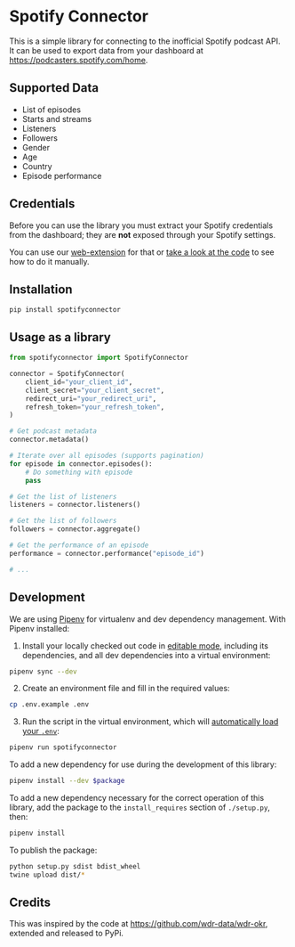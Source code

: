 # Spotify Connector

This is a simple library for connecting to the inofficial Spotify podcast API.  
It can be used to export data from your dashboard at https://podcasters.spotify.com/home.

## Supported Data

- List of episodes
- Starts and streams
- Listeners
- Followers
- Gender
- Age
- Country
- Episode performance

## Credentials

Before you can use the library you must extract your Spotify credentials from the dashboard;
they are **not** exposed through your Spotify settings.

You can use our [web-extension](https://github.com/openpodcast/web-extension) for that
or [take a look at the code](https://github.com/openpodcast/web-extension/blob/7ce0865d22bea34fcfc53eec06b25cd076aa8034/src/openpodcast.js)
to see how to do it manually.

## Installation

```
pip install spotifyconnector
```

## Usage as a library

```python
from spotifyconnector import SpotifyConnector

connector = SpotifyConnector(
    client_id="your_client_id",
    client_secret="your_client_secret",
    redirect_uri="your_redirect_uri",
    refresh_token="your_refresh_token",
)

# Get podcast metadata
connector.metadata()

# Iterate over all episodes (supports pagination)
for episode in connector.episodes():
    # Do something with episode
    pass

# Get the list of listeners
listeners = connector.listeners()

# Get the list of followers
followers = connector.aggregate()

# Get the performance of an episode
performance = connector.performance("episode_id")

# ...
```

## Development

We are using [Pipenv](https://pipenv.pypa.io/en/latest/index.html#install-pipenv-today) for virtualenv and dev dependency management. With Pipenv installed:

1. Install your locally checked out code in [editable mode](https://setuptools.pypa.io/en/latest/userguide/development_mode.html), including its dependencies, and all dev dependencies into a virtual environment:

```sh
pipenv sync --dev
```

2. Create an environment file and fill in the required values:

```sh
cp .env.example .env
```

3. Run the script in the virtual environment, which will [automatically load your `.env`](https://pipenv.pypa.io/en/latest/advanced/#automatic-loading-of-env):

```sh
pipenv run spotifyconnector
```

To add a new dependency for use during the development of this library:

```sh
pipenv install --dev $package
```

To add a new dependency necessary for the correct operation of this library, add the package to the `install_requires` section of `./setup.py`, then:

```sh
pipenv install
```

To publish the package:

```sh
python setup.py sdist bdist_wheel
twine upload dist/*
```

## Credits

This was inspired by the code at https://github.com/wdr-data/wdr-okr, extended and released to PyPi.
